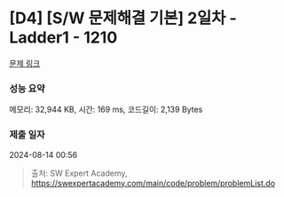 # [D4] [S/W 문제해결 기본] 2일차 - Ladder1 - 1210 

[문제 링크](https://swexpertacademy.com/main/code/problem/problemDetail.do?contestProbId=AV14ABYKADACFAYh) 

### 성능 요약

메모리: 32,944 KB, 시간: 169 ms, 코드길이: 2,139 Bytes

### 제출 일자

2024-08-14 00:56



> 출처: SW Expert Academy, https://swexpertacademy.com/main/code/problem/problemList.do